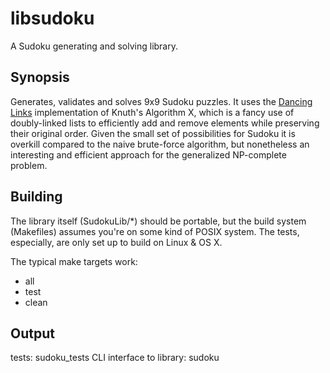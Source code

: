 # libsudoku
A Sudoku generating and solving library.

## Synopsis
Generates, validates and solves 9x9 Sudoku puzzles. It uses the [Dancing Links](http://en.wikipedia.org/wiki/Dancing_Links) implementation of Knuth's Algorithm X, which is a fancy use of doubly-linked lists to efficiently add and remove elements while preserving their original order. Given the small set of possibilities for Sudoku it is overkill compared to the naive brute-force algorithm, but nonetheless an interesting and efficient approach for the generalized NP-complete problem.

## Building
The library itself (SudokuLib/*) should be portable, but the build system (Makefiles) assumes
you're on some kind of POSIX system. The tests, especially, are only set up to build on Linux & OS X.

The typical make targets work:
- all
- test
- clean

## Output
tests: sudoku_tests
CLI interface to library: sudoku
